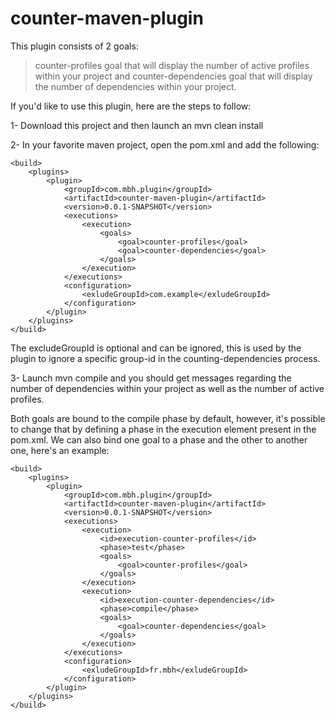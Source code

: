 # counter-maven-plugin

This plugin consists of 2 goals: 

> counter-profiles goal that will display the number of active profiles within your project and counter-dependencies goal that will display the number of dependencies within your project.

If you'd like to use this plugin, here are the steps to follow: 

1- Download this project and then launch an mvn clean install 

2- In your favorite maven project, open the pom.xml and add the following: 



	<build>
		<plugins>
			<plugin>
				<groupId>com.mbh.plugin</groupId>
				<artifactId>counter-maven-plugin</artifactId>
				<version>0.0.1-SNAPSHOT</version>
				<executions>
					<execution>
						<goals>
							<goal>counter-profiles</goal>
							<goal>counter-dependencies</goal>
						</goals>
					</execution>
				</executions>
				<configuration>
					<exludeGroupId>com.example</exludeGroupId>
				</configuration>
			</plugin>
		</plugins>
	</build>
  
The excludeGroupId is optional and can be ignored, this is used by the plugin to ignore a specific group-id in the counting-dependencies process. 
  
3- Launch mvn compile and you should get messages regarding the number of dependencies within your project as well as the number of active profiles.

Both goals are bound to the compile phase by default, however, it's possible to change that by defining a phase in the execution element present in the pom.xml. We can also bind one goal to a phase and the other to another one, here's an example: 



	<build>
		<plugins>
			<plugin>
				<groupId>com.mbh.plugin</groupId>
				<artifactId>counter-maven-plugin</artifactId>
				<version>0.0.1-SNAPSHOT</version>
				<executions>
					<execution>
						<id>execution-counter-profiles</id>
						<phase>test</phase>
						<goals>
							<goal>counter-profiles</goal>
						</goals>
					</execution>
					<execution>
						<id>execution-counter-dependencies</id>
						<phase>compile</phase>
						<goals>
							<goal>counter-dependencies</goal>
						</goals>
					</execution>
				</executions>
				<configuration>
					<exludeGroupId>fr.mbh</exludeGroupId>
				</configuration>
			</plugin>
		</plugins>
	</build>
